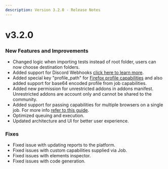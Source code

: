 ```yaml
---
description: Version 3.2.0 - Release Notes
---
```


# v3.2.0

### New Features and Improvements

* Changed logic when importing tests instead of root folder, users can now choose destination folders.
* Added support for Discord Webhooks [click here to learn more](https://intercom.help/testprojectio/en/articles/5537641-discord-webhook-integration).
* Added special key "profile\_path" for [Firefox profile capabilities](https://intercom.help/testprojectio/en/articles/5519226-using-firefox-profile-with-selenium-desired-capabilities-permissions-extensions) and also added support for base64 encoded profile from job capabilities.
* Added new permission for unrestricted addons in addons manifest. Unrestricted addons are account only and cannot be shared to the community.
* Added support for passing capabilities for multiple browsers on a single job. For more info [refer to this guide](https://intercom.help/testprojectio/en/articles/5534412-passing-multiple-browsers-capabilities-in-a-single-job).
* Optimized queuing and execution.
* Updated architecture and UI for better user experience.

### Fixes

* Fixed issue with updating reports to the platform. 
* Fixed issues with custom capabilities supplied via Job.
* Fixed issues with elements inspector.
* Fixed issues with code generation.



